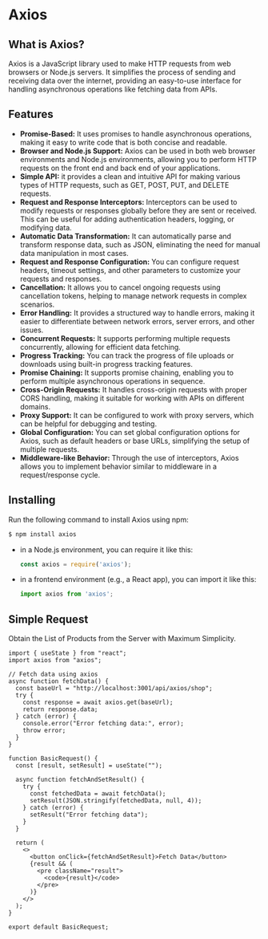 # Axios

## What is Axios?

Axios is a JavaScript library used to make HTTP requests from web browsers or Node.js servers. It simplifies the process of sending and receiving data over the internet, providing an easy-to-use interface for handling asynchronous operations like fetching data from APIs.

## Features

* **Promise-Based:** It uses promises to handle asynchronous operations, making it easy to write code that is both concise and readable.
* **Browser and Node.js Support:** Axios can be used in both web browser environments and Node.js environments, allowing you to perform HTTP requests on the front end and back end of your applications.
* **Simple API:** it provides a clean and intuitive API for making various types of HTTP requests, such as GET, POST, PUT, and DELETE requests.
* **Request and Response Interceptors:** Interceptors can be used to modify requests or responses globally before they are sent or received. This can be useful for adding authentication headers, logging, or modifying data.
* **Automatic Data Transformation:** It can automatically parse and transform response data, such as JSON, eliminating the need for manual data manipulation in most cases.
* **Request and Response Configuration:** You can configure request headers, timeout settings, and other parameters to customize your requests and responses.
* **Cancellation:** It allows you to cancel ongoing requests using cancellation tokens, helping to manage network requests in complex scenarios.
* **Error Handling:** It provides a structured way to handle errors, making it easier to differentiate between network errors, server errors, and other issues.
* **Concurrent Requests:** It supports performing multiple requests concurrently, allowing for efficient data fetching.
* **Progress Tracking:** You can track the progress of file uploads or downloads using built-in progress tracking features.
* **Promise Chaining:** It supports promise chaining, enabling you to perform multiple asynchronous operations in sequence.
* **Cross-Origin Requests:** It handles cross-origin requests with proper CORS handling, making it suitable for working with APIs on different domains.
* **Proxy Support:** It can be configured to work with proxy servers, which can be helpful for debugging and testing.
* **Global Configuration:** You can set global configuration options for Axios, such as default headers or base URLs, simplifying the setup of multiple requests.
* **Middleware-like Behavior:** Through the use of interceptors, Axios allows you to implement behavior similar to middleware in a request/response cycle.

## Installing

Run the following command to install Axios using npm:

```bash
$ npm install axios
```

* in a Node.js environment, you can require it like this:

  ```javascript
  const axios = require('axios');
  ```

* in a frontend environment (e.g., a React app), you can import it like this:

  ```javascript
  import axios from 'axios';
  ```

## Simple Request

Obtain the List of Products from the Server with Maximum Simplicity.

```react
import { useState } from "react";
import axios from "axios";

// Fetch data using axios
async function fetchData() {
  const baseUrl = "http://localhost:3001/api/axios/shop";
  try {
    const response = await axios.get(baseUrl);
    return response.data;
  } catch (error) {
    console.error("Error fetching data:", error);
    throw error;
  }
}

function BasicRequest() {
  const [result, setResult] = useState("");

  async function fetchAndSetResult() {
    try {
      const fetchedData = await fetchData();
      setResult(JSON.stringify(fetchedData, null, 4));
    } catch (error) {
      setResult("Error fetching data");
    }
  }

  return (
    <>
      <button onClick={fetchAndSetResult}>Fetch Data</button>
      {result && (
        <pre className="result">
          <code>{result}</code>
        </pre>
      )}
    </>
  );
}

export default BasicRequest;
```



